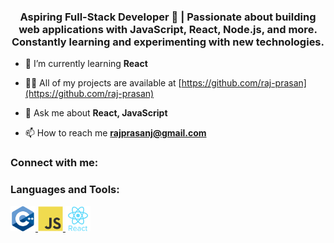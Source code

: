 <h3 align="center">Aspiring Full-Stack Developer 🚀 | Passionate about building web applications with JavaScript, React, Node.js, and more. Constantly learning and experimenting with new technologies.</h3>

- 🌱 I’m currently learning **React**

- 👨‍💻 All of my projects are available at [https://github.com/raj-prasan](https://github.com/raj-prasan)

- 💬 Ask me about **React, JavaScript**

- 📫 How to reach me **rajprasanj@gmail.com**

<h3 align="left">Connect with me:</h3>
<p align="left">
</p>

<h3 align="left">Languages and Tools:</h3>
<p align="left"> <a href="https://www.w3schools.com/cpp/" target="_blank" rel="noreferrer"> <img src="https://raw.githubusercontent.com/devicons/devicon/master/icons/cplusplus/cplusplus-original.svg" alt="cplusplus" width="40" height="40"/> </a> <a href="https://developer.mozilla.org/en-US/docs/Web/JavaScript" target="_blank" rel="noreferrer"> <img src="https://raw.githubusercontent.com/devicons/devicon/master/icons/javascript/javascript-original.svg" alt="javascript" width="40" height="40"/> </a> <a href="https://reactjs.org/" target="_blank" rel="noreferrer"> <img src="https://raw.githubusercontent.com/devicons/devicon/master/icons/react/react-original-wordmark.svg" alt="react" width="40" height="40"/> </a> </p>
